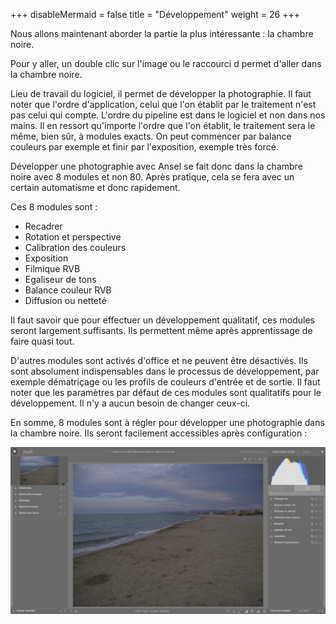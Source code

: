 +++
disableMermaid = false
title = "Développement"
weight = 26
+++

Nous allons  maintenant aborder  la partie la  plus intéressante  : la
chambre noire.

Pour y  aller, un  double clic  sur l'image ou  le raccourci  d permet
d'aller dans la chambre noire.

Lieu de travail du logiciel, il permet de développer la photographie. Il
faut noter que l'ordre d'application, celui que l'on établit par le
traitement n'est pas celui qui compte. L'ordre du pipeline est dans le
logiciel et non dans nos mains. Il en ressort qu'importe l'ordre que
l'on établit, le traitement sera le même, bien sûr, à modules exacts. On
peut commencer par balance couleurs par exemple et finir par
l'exposition, exemple très forcé.

Développer une photographie avec Ansel se fait donc dans la chambre
noire avec 8 modules et non 80. Après pratique, cela se fera avec un certain
automatisme et donc rapidement.

Ces 8 modules sont :
* Recadrer
* Rotation et perspective
* Calibration des couleurs
* Exposition
* Filmique RVB
* Egaliseur de tons
* Balance couleur RVB
* Diffusion ou netteté

Il faut savoir que pour effectuer un développement qualitatif,
ces  modules seront  largement suffisants.  Ils permettent  même après
apprentissage de faire quasi tout.

D'autres   modules  sont   activés   d'office  et   ne  peuvent   être
désactivés. Ils  sont absolument  indispensables dans le  processus de
développement,  par exemple  dématriçage  ou les  profils de  couleurs
d'entrée et de sortie. Il faut  noter que les paramètres par défaut de
ces modules  sont qualitatifs pour  le développement.  Il n'y  a aucun
besoin de changer ceux-ci.

En somme,  8 modules  sont à régler  pour développer  une photographie
dans  la  chambre  noire.  Ils  seront  facilement  accessibles  après
configuration :

![Vue chambre noire](001-configuration/config_modules3.png?classes=shadow&height=500px)
